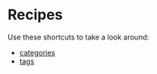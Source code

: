 # Recipes

Use these shortcuts to take a look around:

* [categories](./category/)
* [tags](./tag/)
